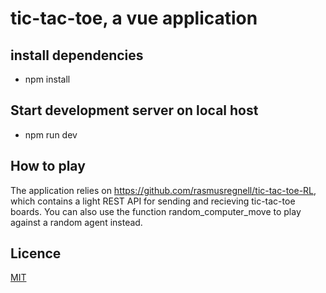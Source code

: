 # tic-tac-toe, a vue application

## install dependencies

- npm install

## Start development server on local host

- npm run dev

## How to play

The application relies on https://github.com/rasmusregnell/tic-tac-toe-RL, which contains a light REST API for sending and recieving tic-tac-toe boards. You can also use the function random_computer_move to play against a random agent instead.

## Licence

[MIT](https://choosealicense.com/licenses/mit/)
